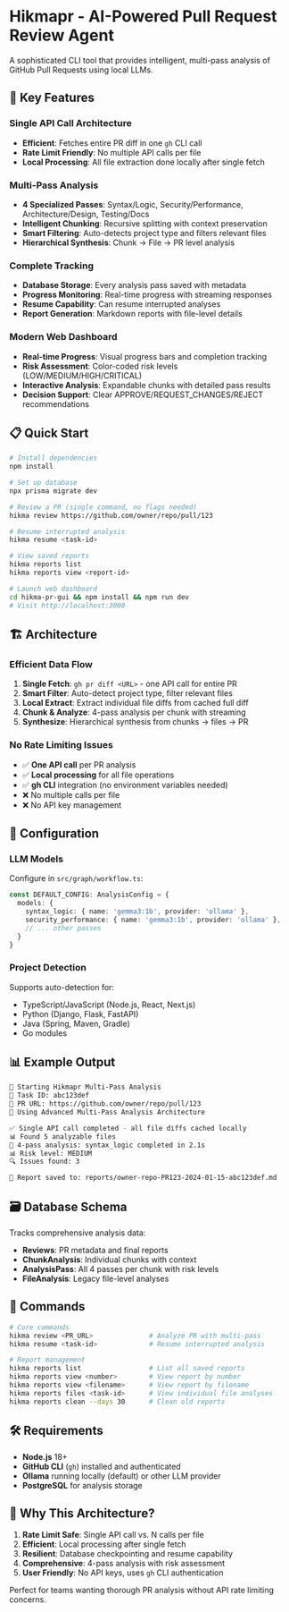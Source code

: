 # Hikmapr - AI-Powered Pull Request Review Agent

A sophisticated CLI tool that provides intelligent, multi-pass analysis of GitHub Pull Requests using local LLMs.

## 🚀 Key Features

### **Single API Call Architecture**
- **Efficient**: Fetches entire PR diff in one `gh` CLI call
- **Rate Limit Friendly**: No multiple API calls per file
- **Local Processing**: All file extraction done locally after single fetch

### **Multi-Pass Analysis**
- **4 Specialized Passes**: Syntax/Logic, Security/Performance, Architecture/Design, Testing/Docs
- **Intelligent Chunking**: Recursive splitting with context preservation
- **Smart Filtering**: Auto-detects project type and filters relevant files
- **Hierarchical Synthesis**: Chunk → File → PR level analysis

### **Complete Tracking**
- **Database Storage**: Every analysis pass saved with metadata
- **Progress Monitoring**: Real-time progress with streaming responses
- **Resume Capability**: Can resume interrupted analyses
- **Report Generation**: Markdown reports with file-level details

### **Modern Web Dashboard**
- **Real-time Progress**: Visual progress bars and completion tracking
- **Risk Assessment**: Color-coded risk levels (LOW/MEDIUM/HIGH/CRITICAL)
- **Interactive Analysis**: Expandable chunks with detailed pass results
- **Decision Support**: Clear APPROVE/REQUEST_CHANGES/REJECT recommendations

## 📋 Quick Start

```bash
# Install dependencies
npm install

# Set up database
npx prisma migrate dev

# Review a PR (single command, no flags needed)
hikma review https://github.com/owner/repo/pull/123

# Resume interrupted analysis
hikma resume <task-id>

# View saved reports
hikma reports list
hikma reports view <report-id>

# Launch web dashboard
cd hikma-pr-gui && npm install && npm run dev
# Visit http://localhost:3000
```

## 🏗️ Architecture

### Efficient Data Flow
1. **Single Fetch**: `gh pr diff <URL>` - one API call for entire PR
2. **Smart Filter**: Auto-detect project type, filter relevant files
3. **Local Extract**: Extract individual file diffs from cached full diff
4. **Chunk & Analyze**: 4-pass analysis per chunk with streaming
5. **Synthesize**: Hierarchical synthesis from chunks → files → PR

### No Rate Limiting Issues
- ✅ **One API call** per PR analysis
- ✅ **Local processing** for all file operations  
- ✅ **gh CLI** integration (no environment variables needed)
- ❌ No multiple calls per file
- ❌ No API key management

## 🔧 Configuration

### LLM Models
Configure in `src/graph/workflow.ts`:

```typescript
const DEFAULT_CONFIG: AnalysisConfig = {
  models: {
    syntax_logic: { name: 'gemma3:1b', provider: 'ollama' },
    security_performance: { name: 'gemma3:1b', provider: 'ollama' },
    // ... other passes
  }
}
```

### Project Detection
Supports auto-detection for:
- TypeScript/JavaScript (Node.js, React, Next.js)
- Python (Django, Flask, FastAPI)
- Java (Spring, Maven, Gradle)
- Go modules

## 📊 Example Output

```bash
🚀 Starting Hikmapr Multi-Pass Analysis
📝 Task ID: abc123def
🔗 PR URL: https://github.com/owner/repo/pull/123
🔬 Using Advanced Multi-Pass Analysis Architecture

✅ Single API call completed - all file diffs cached locally
📊 Found 5 analyzable files
🔬 4-pass analysis: syntax_logic completed in 2.1s
📊 Risk level: MEDIUM
🔍 Issues found: 3

📄 Report saved to: reports/owner-repo-PR123-2024-01-15-abc123def.md
```

## 🗃️ Database Schema

Tracks comprehensive analysis data:
- **Reviews**: PR metadata and final reports
- **ChunkAnalysis**: Individual chunks with context
- **AnalysisPass**: All 4 passes per chunk with risk levels
- **FileAnalysis**: Legacy file-level analyses

## 📝 Commands

```bash
# Core commands
hikma review <PR_URL>              # Analyze PR with multi-pass
hikma resume <task-id>             # Resume interrupted analysis

# Report management  
hikma reports list                 # List all saved reports
hikma reports view <number>        # View report by number
hikma reports view <filename>      # View report by filename
hikma reports files <task-id>      # View individual file analyses
hikma reports clean --days 30      # Clean old reports
```

## 🛠️ Requirements

- **Node.js** 18+
- **GitHub CLI** (`gh`) installed and authenticated
- **Ollama** running locally (default) or other LLM provider
- **PostgreSQL** for analysis storage

## 🎯 Why This Architecture?

1. **Rate Limit Safe**: Single API call vs. N calls per file
2. **Efficient**: Local processing after single fetch
3. **Resilient**: Database checkpointing and resume capability
4. **Comprehensive**: 4-pass analysis with risk assessment
5. **User Friendly**: No API keys, uses `gh` CLI authentication

Perfect for teams wanting thorough PR analysis without API rate limiting concerns.
